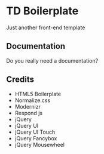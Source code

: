 # TD Boilerplate

Just another front-end template

## Documentation

Do you really need a documentation?

## Credits

- HTML5 Boilerplate
- Normalize.css
- Modernizr
- Respond js
- jQuery
- jQuery UI
- jQuery UI Touch
- jQuery Fancybox
- jQuery Mousewheel